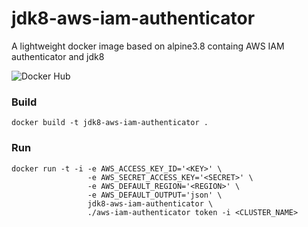 # jdk8-aws-iam-authenticator
A lightweight docker image based on alpine3.8 containg AWS IAM authenticator and jdk8

![Docker Hub](https://dockeri.co/image/peterjurkovic/jdk8-aws-iam-authenticator)

### Build
```
docker build -t jdk8-aws-iam-authenticator .
```
### Run
```
docker run -t -i -e AWS_ACCESS_KEY_ID='<KEY>' \
                 -e AWS_SECRET_ACCESS_KEY='<SECRET>' \
                 -e AWS_DEFAULT_REGION='<REGION>' \
                 -e AWS_DEFAULT_OUTPUT='json' \
                 jdk8-aws-iam-authenticator \
                 ./aws-iam-authenticator token -i <CLUSTER_NAME>
```
